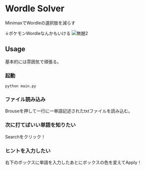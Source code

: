 # Wordle Solver
MinimaxでWordleの選択肢を減らす

↓ポケモンWordleなんかもいける
![無題2](https://user-images.githubusercontent.com/39112867/155692445-dea7fab4-2503-47ac-8be6-3c54fdd6b1cd.png)

## Usage

基本的には雰囲気で頑張る。

### 起動
```
python main.py
```

### ファイル読み込み
Brouseを押して一行に一単語記述されたtxtファイルを読み込む。

### 次に打てばいい単語を知りたい
Searchをクリック！

### ヒントを入力したい
右下のボックスに単語を入力したあとにボックスの色を変えてApply！
